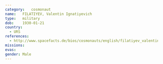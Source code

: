 ```yaml
---
category:	cosmonaut
name:	FILATIYEV, Valentin Ignatiyevich
type:	military
dob:	1930-01-21
country:
  - URS
references:
  - http://www.spacefacts.de/bios/cosmonauts/english/filatiyev_valentin.htm
missions:
evas:
gender:	Male
---
```

